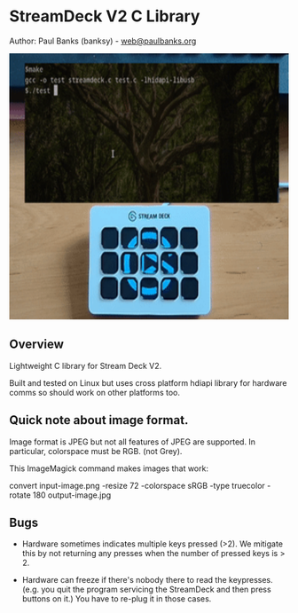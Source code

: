 # StreamDeck V2 C Library

Author: Paul Banks (banksy) - web@paulbanks.org

<img src="docs/output.gif" width="640" height="480" alt="Animated GIF showing library" />

## Overview

Lightweight C library for Stream Deck V2.

Built and tested on Linux but uses cross platform hdiapi library for hardware comms so should work on other platforms too.

## Quick note about image format.

Image format is JPEG but not all features of JPEG are supported. In particular, colorspace must be RGB. (not Grey).

This ImageMagick command makes images that work:

convert input-image.png -resize 72 -colorspace sRGB -type truecolor -rotate 180 output-image.jpg

## Bugs

* Hardware sometimes indicates multiple keys pressed (>2). We mitigate this by not returning any
  presses when the number of pressed keys is > 2.

* Hardware can freeze if there's nobody there to read the keypresses. (e.g. you quit the program
  servicing the StreamDeck and then press buttons on it.) You have to re-plug it in those cases.


